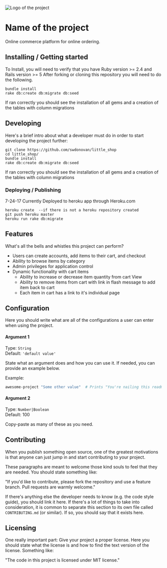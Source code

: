 ![Logo of the project](http://www.bootscootbikes.com/wp-content/uploads/2013/10/Boot-Scoot-logo-long.png)

# Name of the project
Online commerce platform for online ordering.

## Installing / Getting started

To Install, you will need to verify that you have Ruby version >= 2.4 and Rails version >= 5
After forking or cloning this repository you will need to do the following.

```shell
bundle install
rake db:create db:migrate db:seed
```

If ran correctly you should see the installation of all gems and a creation of the tables with column migrations

## Developing

Here's a brief intro about what a developer must do in order to start developing
the project further:

```shell
git clone https://github.com/swdonovan/little_shop
cd little_shop/
bundle install
rake db:create db:migrate db:seed
```

If ran correctly you should see the installation of all gems and a creation of the tables with column migrations

<!-- ### Building

If your project needs some additional steps for the developer to build the
project after some code changes, state them here:

```shell
./configure
make
make install
```

Here again you should state what actually happens when the code above gets
executed. -->

### Deploying / Publishing

7-24-17 Currently Deployed to heroku app through Heroku.com

```shell
heroku create  --if there is not a heroku repository created
git push heroku master
heroku run rake db:migrate
```

## Features

What's all the bells and whistles this project can perform?
* Users can create accounts, add items to their cart, and checkout
* Ability to browse items by category
* Admin privileges for application control
* Dynamic functionality with cart items
  - Ability to increase or decrease item quantity from cart View
  - Ability to remove items from cart with link in flash message to add item back to cart
  - Each item in cart has a link to it's individual page

## Configuration

Here you should write what are all of the configurations a user can enter when
using the project.

#### Argument 1
Type: `String`  
Default: `'default value'`

State what an argument does and how you can use it. If needed, you can provide
an example below.

Example:
```bash
awesome-project "Some other value"  # Prints "You're nailing this readme!"
```

#### Argument 2
Type: `Number|Boolean`  
Default: 100

Copy-paste as many of these as you need.

## Contributing

When you publish something open source, one of the greatest motivations is that
anyone can just jump in and start contributing to your project.

These paragraphs are meant to welcome those kind souls to feel that they are
needed. You should state something like:

"If you'd like to contribute, please fork the repository and use a feature
branch. Pull requests are warmly welcome."

If there's anything else the developer needs to know (e.g. the code style
guide), you should link it here. If there's a lot of things to take into
consideration, it is common to separate this section to its own file called
`CONTRIBUTING.md` (or similar). If so, you should say that it exists here.

## Licensing

One really important part: Give your project a proper license. Here you should
state what the license is and how to find the text version of the license.
Something like:

"The code in this project is licensed under MIT license."
